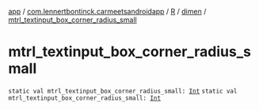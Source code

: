 [app](../../../index.md) / [com.lennertbontinck.carmeetsandroidapp](../../index.md) / [R](../index.md) / [dimen](index.md) / [mtrl_textinput_box_corner_radius_small](./mtrl_textinput_box_corner_radius_small.md)

# mtrl_textinput_box_corner_radius_small

`static val mtrl_textinput_box_corner_radius_small: `[`Int`](https://kotlinlang.org/api/latest/jvm/stdlib/kotlin/-int/index.html)
`static val mtrl_textinput_box_corner_radius_small: `[`Int`](https://kotlinlang.org/api/latest/jvm/stdlib/kotlin/-int/index.html)